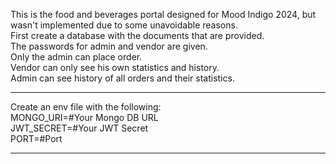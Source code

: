 This is the food and beverages portal designed for Mood Indigo 2024, but wasn't implemented due to some unavoidable reasons.<br/>
First create a database with the documents that are provided. <br/>
The passwords for admin and vendor are given.<br/>
Only the admin can place order.<br/>
Vendor can only see his own statistics and history.<br/>
Admin can see history of all orders and their statistics.<br/>
<hr/>
Create an env file with the following:<br/>
MONGO_URI=#Your Mongo DB URL<br/>
JWT_SECRET=#Your JWT Secret<br/>
PORT=#Port<br/>

<hr/>
